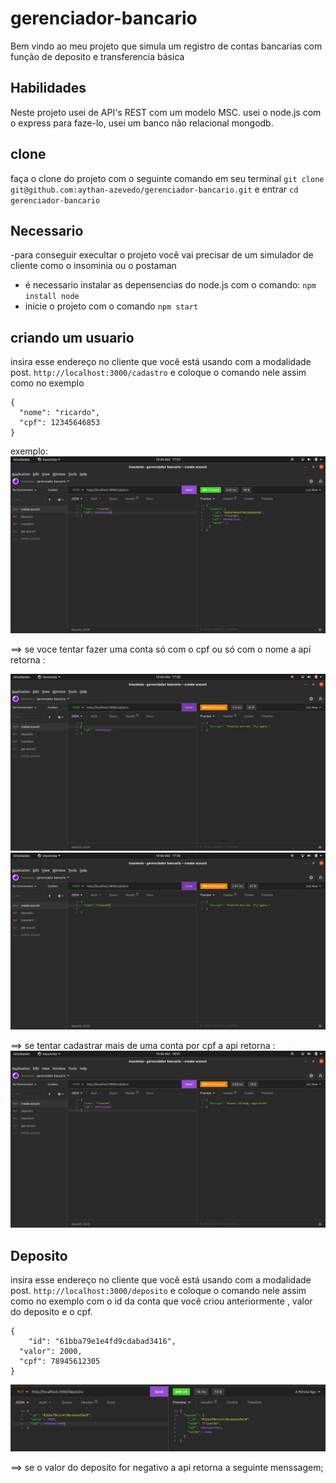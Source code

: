 # gerenciador-bancario
Bem vindo ao meu projeto que simula um registro de contas bancarias com função de deposito e transferencia básica
## Habilidades
Neste projeto usei de API's REST com um modelo MSC.
usei o node.js com o express para faze-lo, usei um banco não relacional mongodb.
## clone
faça o clone do projeto com o seguinte comando em seu terminal 
`git clone git@github.com:aythan-azevedo/gerenciador-bancario.git`
e entrar
`cd gerenciador-bancario`
## Necessario
-para conseguir execultar o projeto você vai precisar de um simulador de cliente como o insominia ou o postaman
- é necessario instalar as depensencias do node.js com o comando: `npm install node`
- inicie o projeto com o comando `npm start`
## criando um usuario 
insira esse endereço no cliente que você está usando com a modalidade post.
`http://localhost:3000/cadastro`
e coloque o comando nele assim como no exemplo
``` 
{
  "nome": "ricardo",
  "cpf": 12345646853
}
```
exemplo: ![com sucesso](./public/create.png)

==> se voce tentar fazer uma conta só com o cpf ou só com o nome a api retorna : 

![sem sucesso](./public/sem-nome.png)
![sem sucesso](./public/sem-cpf.png)

==> se tentar cadastrar mais de uma conta por cpf a api retorna : 
![sem sucesso](./public/registrado.png)

## Deposito 

insira esse endereço no cliente que você está usando com a modalidade post.
`http://localhost:3000/deposito`
e coloque o comando nele assim como no exemplo com o id da conta que você criou anteriormente , valor do deposito e o cpf.
``` 
{	
	"id": "61bba79e1e4fd9cdabad3416",
  "valor": 2000,
  "cpf": 78945612305
}
```
![sem sucesso](./public/deposito-sucesso.png)

==> se o valor do deposito for negativo a api retorna a seguinte menssagem; 